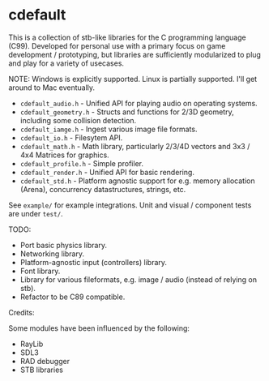# cdefault

This is a collection of stb-like libraries for the C programming language (C99).
Developed for personal use with a primary focus on game development / prototyping, but
libraries are sufficiently modularized to plug and play for a variety of usecases.

NOTE: Windows is explicitly supported. Linux is partially supported. I'll get around to Mac eventually.

*  `cdefault_audio.h`    - Unified API for playing audio on operating systems.
*  `cdefault_geometry.h` - Structs and functions for 2/3D geometry, including some collision detection.
*  `cdefault_iamge.h`    - Ingest various image file formats.
*  `cdefault_io.h`       - Filesytem API.
*  `cdefault_math.h`     - Math library, particularly 2/3/4D vectors and 3x3 / 4x4 Matrices for graphics.
*  `cdefault_profile.h`  - Simple profiler.
*  `cdefault_render.h`   - Unified API for basic rendering.
*  `cdefault_std.h`      - Platform agnostic support for e.g. memory allocation (Arena), concurrency datastructures, strings, etc.

See `example/` for example integrations. Unit and visual / component tests are under `test/`.

TODO:

*  Port basic physics library.
*  Networking library.
*  Platform-agnostic input (controllers) library.
*  Font library.
*  Library for various fileformats, e.g. image / audio (instead of relying on stb).
*  Refactor to be C89 compatible.

Credits:

Some modules have been influenced by the following:

*  RayLib
*  SDL3
*  RAD debugger
*  STB libraries
